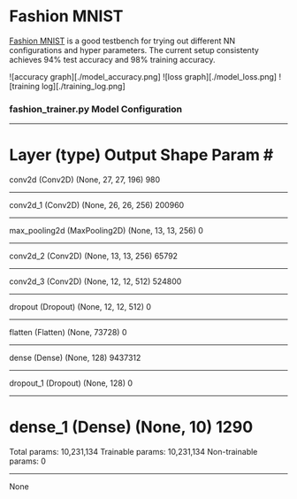 # Fashion MNIST

[Fashion MNIST](https://github.com/zalandoresearch/fashion-mnist) is a good testbench for trying out different NN configurations and hyper parameters. The current setup consistenty achieves 94% test accuracy and 98% training accuracy.

![accuracy graph][./model_accuracy.png]
![loss graph][./model_loss.png]
![training log][./training_log.png]


### fashion_trainer.py Model Configuration ###
_________________________________________________________________
Layer (type)                 Output Shape              Param #
=================================================================
conv2d (Conv2D)              (None, 27, 27, 196)       980
_________________________________________________________________
conv2d_1 (Conv2D)            (None, 26, 26, 256)       200960
_________________________________________________________________
max_pooling2d (MaxPooling2D) (None, 13, 13, 256)       0
_________________________________________________________________
conv2d_2 (Conv2D)            (None, 13, 13, 256)       65792
_________________________________________________________________
conv2d_3 (Conv2D)            (None, 12, 12, 512)       524800
_________________________________________________________________
dropout (Dropout)            (None, 12, 12, 512)       0
_________________________________________________________________
flatten (Flatten)            (None, 73728)             0
_________________________________________________________________
dense (Dense)                (None, 128)               9437312
_________________________________________________________________
dropout_1 (Dropout)          (None, 128)               0
_________________________________________________________________
dense_1 (Dense)              (None, 10)                1290
=================================================================
Total params: 10,231,134
Trainable params: 10,231,134
Non-trainable params: 0
_________________________________________________________________
None

